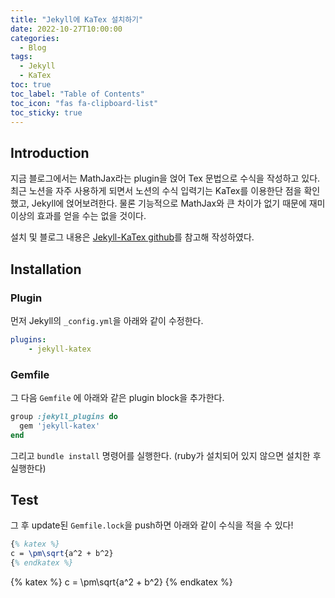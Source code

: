 ```yaml
---
title: "Jekyll에 KaTex 설치하기"
date: 2022-10-27T10:00:00
categories:
  - Blog
tags:
  - Jekyll
  - KaTex
toc: true
toc_label: "Table of Contents"
toc_icon: "fas fa-clipboard-list"
toc_sticky: true
---
```


## Introduction
지금 블로그에서는 MathJax라는 plugin을 얹어 Tex 문법으로 수식을 작성하고 있다. 
최근 노션을 자주 사용하게 되면서 노션의 수식 입력기는 KaTex를 이용한단 점을 확인했고,
Jekyll에 얹어보려한다. 
물론 기능적으로 MathJax와 큰 차이가 없기 때문에 재미 이상의 효과를 얻을 수는 없을 것이다. 

설치 및 블로그 내용은 [Jekyll-KaTex github](https://github.com/linjer/jekyll-katex)를 참고해 작성하였다. 

## Installation

### Plugin
먼저 Jekyll의 `_config.yml`을 아래와 같이 수정한다. 
``` yml
plugins:
    - jekyll-katex
```

### Gemfile
그 다음 `Gemfile` 에 아래와 같은 plugin block을 추가한다.
``` ruby
group :jekyll_plugins do
  gem 'jekyll-katex'
end
```
그리고 `bundle install` 명령어를 실행한다. 
(ruby가 설치되어 있지 않으면 설치한 후 실행한다)

## Test
그 후 update된 `Gemfile.lock`을 push하면 아래와 같이 수식을 적을 수 있다!

```latex
{% katex %}
c = \pm\sqrt{a^2 + b^2}
{% endkatex %}
```

{% katex %}
c = \pm\sqrt{a^2 + b^2}
{% endkatex %}
